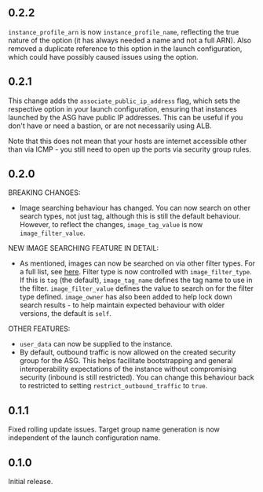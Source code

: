 ## 0.2.2

`instance_profile_arn` is now `instance_profile_name`, reflecting the true
nature of the option (it has always needed a name and not a full ARN). Also
removed a duplicate reference to this option in the launch configuration, which
could have possibly caused issues using the option.

## 0.2.1

This change adds the `associate_public_ip_address` flag, which sets the
respective option in your launch configuration, ensuring that instances launched
by the ASG have public IP addresses. This can be useful if you don't have or
need a bastion, or are not necessarily using ALB.
    
Note that this does not mean that your hosts are internet accessible other than
via ICMP - you still need to open up the ports via security group rules.

## 0.2.0

BREAKING CHANGES:

 * Image searching behaviour has changed. You can now search on other search
   types, not just tag, although this is still the default behaviour. However,
   to reflect the changes, `image_tag_value` is now `image_filter_value`.

NEW IMAGE SEARCHING FEATURE IN DETAIL:

 * As mentioned, images can now be searched on via other filter types. For a
   full list, see [here][1]. Filter type is now controlled with
   `image_filter_type`. If this is `tag` (the default), `image_tag_name` defines
   the tag name to use in the filter. `image_filter_value` defines the value to
   search on for the filter type defined. `image_owner` has also been added to
   help lock down search results - to help maintain expected behaviour with
   older versions, the default is `self`.

[1]: http://docs.aws.amazon.com/cli/latest/reference/ec2/describe-images.html

OTHER FEATURES:

 * `user_data` can now be supplied to the instance.
 * By default, outbound traffic is now allowed on the created security group for
   the ASG. This helps facilitate bootstrapping and general interoperability
   expectations of the instance without compromising security (inbound is still
   restricted). You can change this behaviour back to restricted to setting
   `restrict_outbound_traffic` to `true`.

## 0.1.1

Fixed rolling update issues. Target group name generation is now independent of
the launch configuration name.

## 0.1.0

Initial release.
